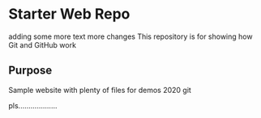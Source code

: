 # Starter Web Repo
adding some more text
more changes 
This repository is for showing how Git and GitHub work

## Purpose

Sample website with plenty of files for demos
 2020 git
 
 pls...................
